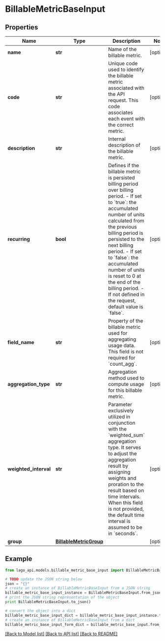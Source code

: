 # BillableMetricBaseInput


## Properties

Name | Type | Description | Notes
------------ | ------------- | ------------- | -------------
**name** | **str** | Name of the billable metric. | [optional] 
**code** | **str** | Unique code used to identify the billable metric associated with the API request. This code associates each event with the correct metric. | [optional] 
**description** | **str** | Internal description of the billable metric. | [optional] 
**recurring** | **bool** | Defines if the billable metric is persisted billing period over billing period.  - If set to &#x60;true&#x60;: the accumulated number of units calculated from the previous billing period is persisted to the next billing period. - If set to &#x60;false&#x60;: the accumulated number of units is reset to 0 at the end of the billing period. - If not defined in the request, default value is &#x60;false&#x60;. | [optional] 
**field_name** | **str** | Property of the billable metric used for aggregating usage data. This field is not required for &#x60;count_agg&#x60;. | [optional] 
**aggregation_type** | **str** | Aggregation method used to compute usage for this billable metric. | [optional] 
**weighted_interval** | **str** | Parameter exclusively utilized in conjunction with the &#x60;weighted_sum&#x60; aggregation type. It serves to adjust the aggregation result by assigning weights and proration to the result based on time intervals. When this field is not provided, the default time interval is assumed to be in &#x60;seconds&#x60;. | [optional] 
**group** | [**BillableMetricGroup**](BillableMetricGroup.md) |  | [optional] 

## Example

```python
from lago_api.models.billable_metric_base_input import BillableMetricBaseInput

# TODO update the JSON string below
json = "{}"
# create an instance of BillableMetricBaseInput from a JSON string
billable_metric_base_input_instance = BillableMetricBaseInput.from_json(json)
# print the JSON string representation of the object
print BillableMetricBaseInput.to_json()

# convert the object into a dict
billable_metric_base_input_dict = billable_metric_base_input_instance.to_dict()
# create an instance of BillableMetricBaseInput from a dict
billable_metric_base_input_form_dict = billable_metric_base_input.from_dict(billable_metric_base_input_dict)
```
[[Back to Model list]](../README.md#documentation-for-models) [[Back to API list]](../README.md#documentation-for-api-endpoints) [[Back to README]](../README.md)


